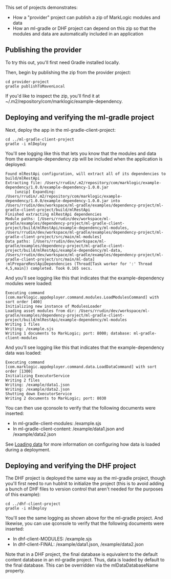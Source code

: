 This set of projects demonstrates:

- How a "provider" project can publish a zip of MarkLogic modules and data
- How an ml-gradle or DHF project can depend on this zip so that the modules and data are automatically included 
in an application

## Publishing the provider 

To try this out, you'll first need Gradle installed locally. 

Then, begin by publishing the zip from the provider project:

    cd provider-project
    gradle publishToMavenLocal

If you'd like to inspect the zip, you'll find it at ~/.m2/repository/com/marklogic/example-dependency.

## Deploying and verifying the ml-gradle project

Next, deploy the app in the ml-gradle-client-project:

    cd ../ml-gradle-client-project
    gradle -i mlDeploy

You'll see logging like this that lets you know that the modules and data from the example-dependency zip 
will be included when the application is deployed:

```
Found mlRestApi configuration, will extract all of its dependencies to build/mlRestApi
Extracting file: /Users/rrudin/.m2/repository/com/marklogic/example-dependency/1.0.0/example-dependency-1.0.0.jar
    [unzip] Expanding: /Users/rrudin/.m2/repository/com/marklogic/example-dependency/1.0.0/example-dependency-1.0.0.jar into /Users/rrudin/dev/workspace/ml-gradle/examples/dependency-project/ml-gradle-client-project/build/mlRestApi
Finished extracting mlRestApi dependencies
Module paths: [/Users/rrudin/dev/workspace/ml-gradle/examples/dependency-project/ml-gradle-client-project/build/mlRestApi/example-dependency/ml-modules, /Users/rrudin/dev/workspace/ml-gradle/examples/dependency-project/ml-gradle-client-project/src/main/ml-modules]
Data paths: [/Users/rrudin/dev/workspace/ml-gradle/examples/dependency-project/ml-gradle-client-project/build/mlRestApi/example-dependency/ml-data, /Users/rrudin/dev/workspace/ml-gradle/examples/dependency-project/ml-gradle-client-project/src/main/ml-data]
:mlPrepareRestApiDependencies (Thread[Task worker for ':' Thread 4,5,main]) completed. Took 0.165 secs.
```

And you'll see logging like this that indicates that the example-dependency modules were loaded:

```
Executing command [com.marklogic.appdeployer.command.modules.LoadModulesCommand] with sort order [400]
Initializing new instance of ModulesLoader
Loading asset modules from dir: /Users/rrudin/dev/workspace/ml-gradle/examples/dependency-project/ml-gradle-client-project/build/mlRestApi/example-dependency/ml-modules
Writing 1 files
Writing: /example.sjs
Writing 1 documents to MarkLogic; port: 8000; database: ml-gradle-client-modules
```

And you'll see logging like this that indicates that the example-dependency data was loaded:

```
Executing command [com.marklogic.appdeployer.command.data.LoadDataCommand] with sort order [1300]
Initializing ExecutorService 
Writing 2 files
Writing: /example/data1.json
Writing: /example/data2.json
Shutting down ExecutorService
Writing 2 documents to MarkLogic; port: 8030
```

You can then use qconsole to verify that the following documents were inserted:

- In ml-gradle-client-modules: /example.sjs
- In ml-gradle-client-content: /example/data1.json and /example/data2.json

See [Loading data](https://github.com/marklogic-community/ml-app-deployer/wiki/Loading-data) for more
information on configuring how data is loaded during a deployment.


## Deploying and verifying the DHF project

The DHF project is deployed the same way as the ml-gradle project, though you'll first need to run hubInit to 
initialize the project (this is to avoid adding a bunch of DHF files to version control that aren't needed for
the purposes of this example):

    cd ../dhf-client-project
    gradle -i mlDeploy
    
You'll see the same logging as shown above for the ml-gradle project. And likewise, you can use qconsole
to verify that the following documents were inserted:

- In dhf-client-MODULES: /example.sjs
- In dhf-client-FINAL: /example/data1.json, /example/data2.json

Note that in a DHF project, the final database is equivalent to the default content database in an ml-gradle
project. Thus, data is loaded by default to the final database. This can be overridden via the 
mlDataDatabaseName property. 

